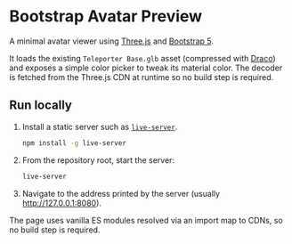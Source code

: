 # Bootstrap Avatar Preview

A minimal avatar viewer using [Three.js](https://threejs.org/) and [Bootstrap 5](https://getbootstrap.com/).

It loads the existing `Teleporter Base.glb` asset (compressed with [Draco](https://google.github.io/draco/)) and exposes a simple color picker to tweak its material color. The decoder is fetched from the Three.js CDN at runtime so no build step is required.

## Run locally
1. Install a static server such as [`live-server`](https://www.npmjs.com/package/live-server).
   ```bash
   npm install -g live-server
   ```
2. From the repository root, start the server:
   ```bash
   live-server
   ```
3. Navigate to the address printed by the server (usually http://127.0.0.1:8080).

The page uses vanilla ES modules resolved via an import map to CDNs, so no build step is required.

